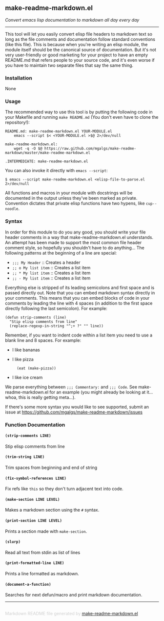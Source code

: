 ## make-readme-markdown.el
*Convert emacs lisp documentation to markdown all day every day*

---

This tool will let you easily convert elisp file headers to markdown text so
long as the file comments and documentation follow standard conventions
(like this file). This is because when you're writing an elisp module, the
module itself should be the canonical source of documentation. But it's not
very user-friendly or good marketing for your project to have an empty
README.md that refers people to your source code, and it's even worse if you
have to maintain two separate files that say the same thing.

### Installation


None

### Usage


The recommended way to use this tool is by putting the following code in
your Makefile and running `make README.md` (You don't even have to clone the
repository!):

    README.md: make-readme-markdown.el YOUR-MODULE.el
    	emacs --script $< <YOUR-MODULE.el >$@ 2>/dev/null

    make-readme-markdown.el:
    	wget -q -O $@ https://raw.github.com/mgalgs/make-readme-markdown/master/make-readme-markdown.el

    .INTERMEDIATE: make-readme-markdown.el

You can also invoke it directly with `emacs --script`:

    $ emacs --script make-readme-markdown.el <elisp-file-to-parse.el 2>/dev/null

All functions and macros in your module with docstrings will be documented
in the output unless they've been marked as private. Convention dictates
that private elisp functions have two hypens, like `cup--noodle`.

### Syntax


In order for this module to do you any good, you should write your
file header comments in a way that make-readme-markdown.el
understands. An attempt has been made to support the most common
file header comment style, so hopefully you shouldn't have to do
anything... The following patterns at the beginning of a line are
special:

* `;;; My Header` :: Creates a header
* `;; o My list item` :: Creates a list item
* `;; * My list item` :: Creates a list item
* `;; - My list item` :: Creates a list item

Everything else is stripped of its leading semicolons and first
space and is passed directly out. Note that you can embed markdown
syntax directly in your comments. This means that you can embed
blocks of code in your comments by leading the line with 4 spaces
(in addition to the first space directly following the last
semicolon). For example:

    (defun strip-comments (line)
      "Stip elisp comments from line"
      (replace-regexp-in-string "^;+ ?" "" line))

Remember, if you want to indent code within a list item you need to use
a blank line and 8 spaces. For example:

* I like bananas
* I like pizza

        (eat (make-pizza))

* I like ice cream

We parse everything between `;;; Commentary:` and `;;; Code`. See
make-readme-markdown.el for an example (you might already be
looking at it... whoa, this is really getting meta...).

If there's some more syntax you would like to see supported, submit
an issue at https://github.com/mgalgs/make-readme-markdown/issues

### Function Documentation


#### `(strip-comments LINE)`

Stip elisp comments from line

#### `(trim-string LINE)`

Trim spaces from beginning and end of string

#### `(fix-symbol-references LINE)`

Fix refs like `this` so they don't turn adjacent text into code.

#### `(make-section LINE LEVEL)`

Makes a markdown section using the `#` syntax.

#### `(print-section LINE LEVEL)`

Prints a section made with `make-section`.

#### `(slurp)`

Read all text from stdin as list of lines

#### `(print-formatted-line LINE)`

Prints a line formatted as markdown.

#### `(document-a-function)`

Searches for next defun/macro and print markdown documentation.

-----
<div style="padding-top:15px;color: #d0d0d0;">
Markdown README file generated by
<a href="https://github.com/mgalgs/make-readme-markdown">make-readme-markdown.el</a>
</div>
